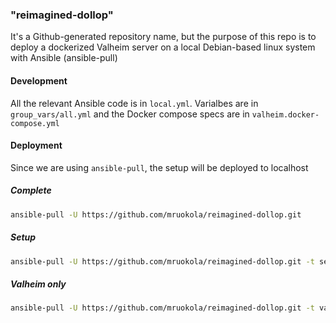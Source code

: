 ### "reimagined-dollop"

It's a Github-generated repository name, but the purpose of this repo is to deploy a dockerized Valheim server on a local Debian-based linux system with Ansible (ansible-pull)

#### Development

All the relevant Ansible code is in `local.yml`. Varialbes are in `group_vars/all.yml` and the Docker compose specs are in `valheim.docker-compose.yml`

#### Deployment

Since we are using `ansible-pull`, the setup will be deployed to localhost

##### Complete

```sh
ansible-pull -U https://github.com/mruokola/reimagined-dollop.git
```

##### Setup

```sh
ansible-pull -U https://github.com/mruokola/reimagined-dollop.git -t setup
```

##### Valheim only

```sh
ansible-pull -U https://github.com/mruokola/reimagined-dollop.git -t valheim -e valheim_server_password='mypassword'
```
